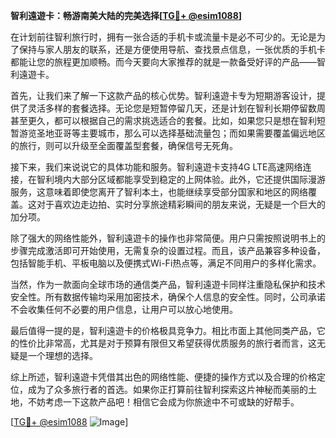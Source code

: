 **智利遠遊卡：畅游南美大陆的完美选择[[TG💪+ @esim1088](https://t.me/s/esim1088)]**

在计划前往智利旅行时，拥有一张合适的手机卡或流量卡是必不可少的。无论是为了保持与家人朋友的联系，还是方便使用导航、查找景点信息，一张优质的手机卡都能让您的旅程更加顺畅。而今天要向大家推荐的就是一款备受好评的产品——智利遠遊卡。

首先，让我们来了解一下这款产品的核心优势。智利遠遊卡专为短期游客设计，提供了灵活多样的套餐选择。无论您是短暂停留几天，还是计划在智利长期停留数周甚至更久，都可以根据自己的需求挑选适合的套餐。比如，如果您只是想在智利短暂游览圣地亚哥等主要城市，那么可以选择基础流量包；而如果需要覆盖偏远地区的旅行，则可以升级至全面覆盖型套餐，确保信号无死角。

接下来，我们来说说它的具体功能和服务。智利遠遊卡支持4G LTE高速网络连接，在智利境内大部分区域都能享受到稳定的上网体验。此外，它还提供国际漫游服务，这意味着即使您离开了智利本土，也能继续享受部分国家和地区的网络覆盖。这对于喜欢边走边拍、实时分享旅途精彩瞬间的朋友来说，无疑是一个巨大的加分项。

除了强大的网络性能外，智利遠遊卡的操作也非常简便。用户只需按照说明书上的步骤完成激活即可开始使用，无需复杂的设置过程。而且，该产品兼容多种设备，包括智能手机、平板电脑以及便携式Wi-Fi热点等，满足不同用户的多样化需求。

当然，作为一款面向全球市场的通信类产品，智利遠遊卡同样注重隐私保护和技术安全性。所有数据传输均采用加密技术，确保个人信息的安全性。同时，公司承诺不会收集任何不必要的用户信息，让用户可以放心地使用。

最后值得一提的是，智利遠遊卡的价格极具竞争力。相比市面上其他同类产品，它的性价比非常高，尤其是对于预算有限但又希望获得优质服务的旅行者而言，这无疑是一个理想的选择。

综上所述，智利遠遊卡凭借其出色的网络性能、便捷的操作方式以及合理的价格定位，成为了众多旅行者的首选。如果你正打算前往智利探索这片神秘而美丽的土地，不妨考虑一下这款产品吧！相信它会成为你旅途中不可或缺的好帮手。

[[TG💪+ @esim1088](https://t.me/s/esim1088) ![Image](https://i.postimg.cc/4NQfJmqS/Snipaste-2025-05-13-00-14-12.png)]